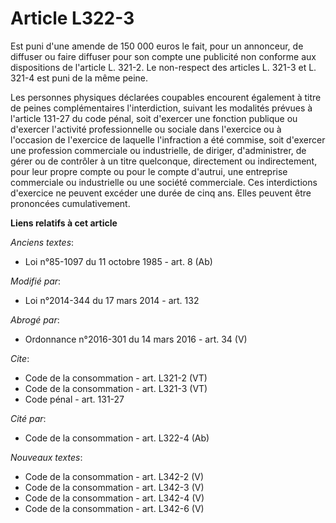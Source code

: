 # Article L322-3

Est puni d'une amende de 150 000 euros le fait, pour un annonceur, de diffuser ou faire diffuser pour son compte une
publicité non conforme aux dispositions de l'article L. 321-2. Le non-respect des articles L. 321-3 et L. 321-4 est puni de
la même peine. 

Les personnes physiques déclarées coupables encourent également à titre de peines complémentaires l'interdiction, suivant les
modalités prévues à l'article 131-27 du code pénal, soit d'exercer une fonction publique ou d'exercer l'activité
professionnelle ou sociale dans l'exercice ou à l'occasion de l'exercice de laquelle l'infraction a été commise, soit
d'exercer une profession commerciale ou industrielle, de diriger, d'administrer, de gérer ou de contrôler à un titre
quelconque, directement ou indirectement, pour leur propre compte ou pour le compte d'autrui, une entreprise commerciale ou
industrielle ou une société commerciale. Ces interdictions d'exercice ne peuvent excéder une durée de cinq ans. Elles peuvent
être prononcées cumulativement.

**Liens relatifs à cet article**

_Anciens textes_:

  - Loi n°85-1097 du 11 octobre 1985 - art. 8 (Ab)

_Modifié par_:

  - Loi n°2014-344 du 17 mars 2014 - art. 132

_Abrogé par_:

  - Ordonnance n°2016-301 du 14 mars 2016 - art. 34 (V)

_Cite_:

  - Code de la consommation - art. L321-2 (VT)
  - Code de la consommation - art. L321-3 (VT)
  - Code pénal - art. 131-27

_Cité par_:

  - Code de la consommation - art. L322-4 (Ab)

_Nouveaux textes_:

  - Code de la consommation - art. L342-2 (V)
  - Code de la consommation - art. L342-3 (V)
  - Code de la consommation - art. L342-4 (V)
  - Code de la consommation - art. L342-6 (V)
